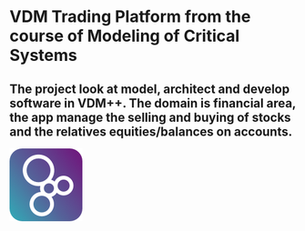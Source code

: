 # VDM Trading Platform from the course of Modeling of Critical Systems
## The project look at model, architect and develop software in VDM++. The domain is financial area, the app manage the selling and buying of stocks and the relatives equities/balances on accounts. 
![vdm](vdm.png)

